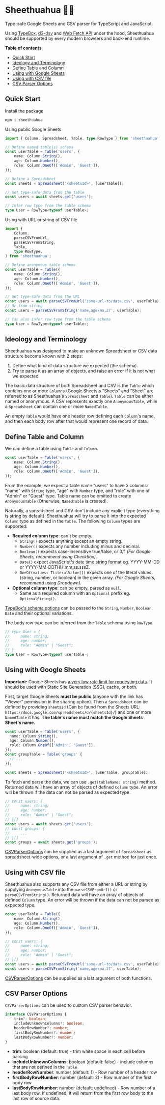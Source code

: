 # Sheethuahua 🐶📝

Type-safe Google Sheets and CSV parser for TypeScript and JavaScript.

Using [TypeBox](https://github.com/sinclairzx81/typebox), [d3-dsv](https://d3js.org/d3-dsv) and [Web Fetch API](https://developer.mozilla.org/en-US/docs/Web/API/Fetch_API) under the hood, Sheethuahua should be supported by every modern browsers and back-end runtime.

**Table of contents**

<!-- START doctoc generated TOC please keep comment here to allow auto update -->
<!-- DON'T EDIT THIS SECTION, INSTEAD RE-RUN doctoc TO UPDATE -->

- [Quick Start](#quick-start)
- [Ideology and Terminology](#ideology-and-terminology)
- [Define Table and Column](#define-table-and-column)
- [Using with Google Sheets](#using-with-google-sheets)
- [Using with CSV file](#using-with-csv-file)
- [CSV Parser Options](#csv-parser-options)

<!-- END doctoc generated TOC please keep comment here to allow auto update -->

## Quick Start

Install the package

```bash
npm i sheethuahua
```

Using public Google Sheets

```ts
import { Column, Spreadsheet, Table, type RowType } from 'sheethuahua';

// Define named table(s) schema
const userTable = Table('users', {
	name: Column.String(),
	age: Column.Number(),
	role: Column.OneOf(['Admin', 'Guest']),
});

// Define a Spreadsheet
const sheets = Spreadsheet('<sheetsId>', [userTable]);

// Get type-safe data from the table
const users = await sheets.get('users');

// Infer row type from the table schema
type User = RowType<typeof userTable>;
```

Using with URL or string of CSV file

```ts
import {
	Column,
	parseCSVFromUrl,
	parseCSVFromString,
	Table,
	type RowType,
} from 'sheethuahua';

// Define anonymous table schema
const userTable = Table({
	name: Column.String(),
	age: Column.Number(),
	role: Column.OneOf(['Admin', 'Guest']),
});

// Get type-safe data from the URL
const users = await parseCSVFromUrl('some-url-to/data.csv', userTable);
// Or from string
const users = parseCSVFromString('name,age\na,27', userTable);

// Can also infer row type from the table schema
type User = RowType<typeof userTable>;
```

## Ideology and Terminology

Sheethuahua was designed to make an unknown Spreadsheet or CSV data structure become known with 2 steps:

1. Define what kind of data structure we expected (the schema).
2. Try to parse it as an array of objects, and raise an error if it is not what we expected.

The basic data structure of both Spreadsheet and CSV is the `Table` which contains one or more `Column`s (Google Sheets's "Sheets" and "Sheet" are referred to as Sheethuahua's `Spreadsheet` and `Table`). `Table` can be either named or anonymous. A CSV represents exactly one `AnonymousTable`, while a `Spreadsheet` can contain one or more `NamedTable`.

An empty `Table` would have one header row defining each `Column`'s name, and then each body row after that would represent one record of data.

## Define Table and Column

We can define a table using `Table` and `Column`.

```ts
const userTable = Table('users', {
	name: Column.String(),
	age: Column.Number(),
	role: Column.OneOf(['Admin', 'Guest']),
});
```

From the example, we expect a table name "users" to have 3 columns: "name" with `String` type, "age" with `Number` type, and "role" with one of "Admin" or "Guest" type. Table name can be omitted to create `AnonymousTable` (Otherwise, `NamedTable` is created).

Naturally, a spreadsheet and CSV don't include any explicit type (everything is string by default). Sheethuahua will try to parse it into the expected `Column` type as defined in the `Table`. The following `Column` types are supported:

- **Required column type**: can't be empty.
  - `String()` expects anything except an empty string.
  - `Number()` expects any number including minus and decimal.
  - `Boolean()` expects case-insensitive true/false, or 0/1 _(For Google Sheets, recommend using Checkbox)_.
  - `Date()` expect [JavaScript's date time string format](https://developer.mozilla.org/en-US/docs/Web/JavaScript/Reference/Global_Objects/Date#date_time_string_format) eg. YYYY-MM-DD or YYYY-MM-DDTHH:mm:ss.sssZ.
  - `OneOf(values: TLiteralValue[])` expects one of the literal values (string, number, or boolean) in the given array. _(For Google Sheets, recommend using Dropdown)_.
- **Optional column type**: can be empty, parsed as `null`.
  - Same as a required column with an `Optional` prefix eg. `OptionalString()`.

[TypeBox's schema options](https://github.com/sinclairzx81/typebox?tab=readme-ov-file#types-options) can be passed to the `String`, `Number`, `Boolean`, `Date` and their optional variations.

The body row type can be inferred from the `Table` schema using `RowType`.

```ts
// type User = {
//     name: string;
//     age: number;
//     role: "Admin" | "Guest";
// }
type User = RowType<typeof userTable>;
```

## Using with Google Sheets

**Important:** Google Sheets has [a very low rate limit for requesting data](https://developers.google.com/sheets/api/limits). It should be used with Static Site Generation (SSG), cache, or both.

First, target Google Sheets **must be public** (anyone with the link has "Viewer" permission in the sharing option). Then a `Spreadsheet` can be defined by providing `sheetsId` (Can be found from the Sheets URL: `https://docs.google.com/spreadsheets/d/{sheetsId}/`) and one or more `NamedTable` it has. **The table's name must match the Google Sheets Sheet's name.**

```ts
const userTable = Table('users', {
  name: Column.String(),
  age: Column.Number(),
  role: Column.OneOf(['Admin', 'Guest']),
});
const groupTable = Table('groups' {
  // ...
});

const sheets = Spreadsheet('<sheetsId>', [userTable, groupTable]);
```

To fetch and parse the data, we can use `.get(tableName: string)` method. Returned data will have an array of objects of defined `Column` type. An error will be thrown if the data can not be parsed as expected type.

```ts
// const users: {
//     name: string;
//     age: number;
//     role: "Admin" | "Guest";
// }[]
const users = await sheets.get('users');
// const groups: {
//     ...
// }[]
const groups = await sheets.get('groups');
```

[CSVParserOptions](#csv-parser-options) can be supplied as a last argument of `Spreadsheet` as spreadsheet-wide options, or a last argument of `.get` method for just once.

## Using with CSV file

Sheethuahua also supports any CSV file from either a URL or string by supplying `AnonymousTable` into the `parseCSVFromUrl()` or `parseCSVFromString()`. Returned data will have an array of objects of defined `Column` type. An error will be thrown if the data can not be parsed as expected type.

```ts
const userTable = Table({
	name: Column.String(),
	age: Column.Number(),
	role: Column.OneOf(['Admin', 'Guest']),
});

// const users: {
//     name: string;
//     age: number;
//     role: "Admin" | "Guest";
// }[]
const users = await parseCSVFromUrl('some-url-to/data.csv', userTable);
const users = parseCSVFromString('name,age\na,27', userTable);
```

[CSVParserOptions](#csv-parser-options) can be supplied as a last argument of both functions.

## CSV Parser Options

`CSVParserOptions` can be used to custom CSV parser behavior.

```ts
interface CSVParserOptions {
	trim?: boolean;
	includeUnknownColumns?: boolean;
	headerRowNumber?: number;
	firstBodyRowNumber?: number;
	lastBodyRowNumber?: number;
}
```

- **trim**: boolean (default: true) - trim white space in each cell before parsing
- **includeUnknownColumns**: boolean (default: false) - include columns that are not defined in the `Table`
- **headerRowNumber**: number (default: 1) - Row number of a header row
- **firstBodyRowNumber**: number (default: 2) - Row number of the first body row
- **lastBodyRowNumber**: number (default: undefined) - Row number of a last body row. If undefined, it will return from the first row body to the last row of source data.
